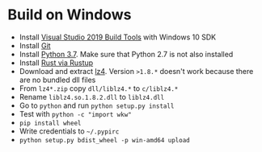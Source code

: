 # Build on Windows

* Install [Visual Studio 2019 Build Tools](https://visualstudio.microsoft.com/downloads/#build-tools-for-visual-studio-2019) with Windows 10 SDK
* Install [Git](https://git-scm.com/download/win)
* Install [Python 3.7](https://www.python.org/ftp/python/3.7.4/python-3.7.4-amd64.exe). Make sure that Python 2.7 is not also installed
* Install [Rust via Rustup](https://static.rust-lang.org/rustup/dist/i686-pc-windows-gnu/rustup-init.exe)
* Download and extract [lz4](https://github.com/lz4/lz4/releases/download/v1.8.2/lz4_v1_8_2_win64.zip). Version `>1.8.*` doesn't work because there are no bundled dll files
* From `lz4*.zip` copy `dll/liblz4.*` to `c/liblz4.*`
* Rename `liblz4.so.1.8.2.dll` to `liblz4.dll`
* Go to `python` and run `python setup.py install`
* Test with `python -c "import wkw"`
* `pip install wheel`
* Write credentials to `~/.pypirc`
* `python setup.py bdist_wheel -p win-amd64 upload`
